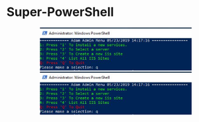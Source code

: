 # Super-PowerShell
<p align="center">
  <img src="docs/display_console.JPG" width="350" title="hover text">
  <img src="docs/display_console.JPG" width="350" alt="accessibility text">
</p>